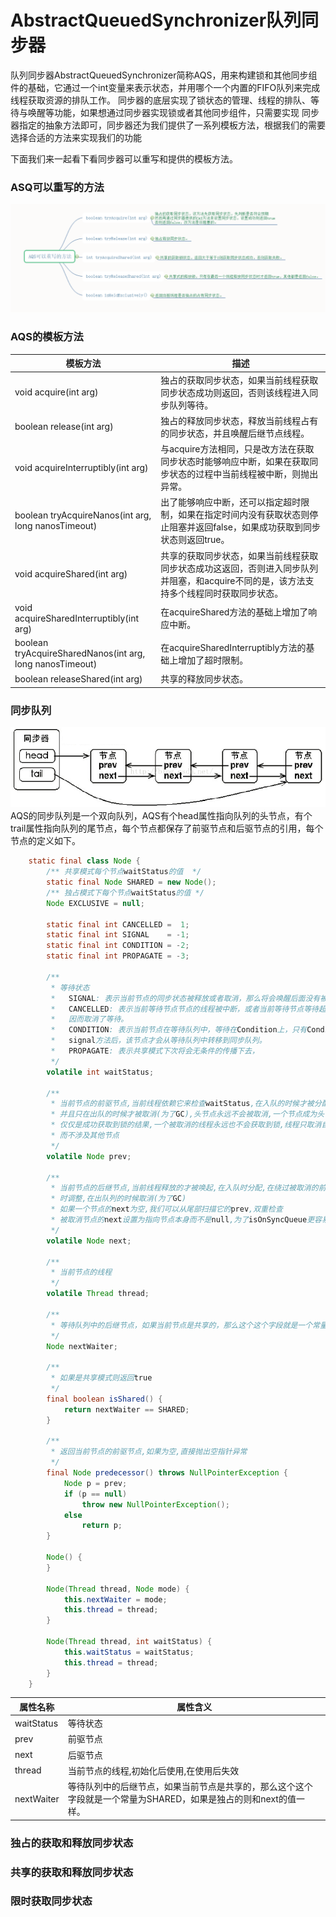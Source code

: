 # AbstractQueuedSynchronizer队列同步器
   队列同步器AbstractQueuedSynchronizer简称AQS，用来构建锁和其他同步组件的基础，它通过一个int变量来表示状态，并用哪个一个内置的FIFO队列来完成线程获取资源的排队工作。
   同步器的底层实现了锁状态的管理、线程的排队、等待与唤醒等功能，如果想通过同步器实现锁或者其他同步组件，只需要实现
   同步器指定的抽象方法即可，同步器还为我们提供了一系列模板方法，根据我们的需要选择合适的方法来实现我们的功能

下面我们来一起看下看同步器可以重写和提供的模板方法。
### ASQ可以重写的方法
![AQS可重写方法](https://github.com/sunwnehongl/LearningSummary/blob/master/image/concurrent/AQS%E5%8F%AF%E9%87%8D%E5%86%99%E6%96%B9%E6%B3%95.png "AQS可重写方法")
### AQS的模板方法
| 模板方法  | 描述  |
| ------------ | ------------ |
|void acquire(int arg)  | 独占的获取同步状态，如果当前线程获取同步状态成功则返回，否则该线程进入同步队列等待。  |
|boolean release(int arg)  |独占的释放同步状态，释放当前线程占有的同步状态，并且唤醒后继节点线程。   |
|void acquireInterruptibly(int arg)  | 与acquire方法相同，只是改方法在获取同步状态时能够响应中断，如果在获取同步状态的过程中当前线程被中断，则抛出异常。  |
|boolean tryAcquireNanos(int arg, long nanosTimeout) |出了能够响应中断，还可以指定超时限制，如果在指定时间内没有获取状态则停止阻塞并返回false，如果成功获取到同步状态则返回true。   |
|void acquireShared(int arg)   |共享的获取同步状态，如果当前线程获取同步状态成功这返回，否则进入同步队列并阻塞，和acquire不同的是，该方法支持多个线程同时获取同步状态。	   |
|void acquireSharedInterruptibly(int arg)   |在acquireShared方法的基础上增加了响应中断。   |
|boolean tryAcquireSharedNanos(int arg, long nanosTimeout)   | 在acquireSharedInterruptibly方法的基础上增加了超时限制。  |
|boolean releaseShared(int arg)   | 共享的释放同步状态。  |
### 同步队列
![同步队列](https://github.com/sunwnehongl/LearningSummary/blob/master/image/concurrent/%E5%90%8C%E6%AD%A5%E9%98%9F%E5%88%97.png)
AQS的同步队列是一个双向队列，AQS有个head属性指向队列的头节点，有个trail属性指向队列的尾节点，每个节点都保存了前驱节点和后驱节点的引用，每个节点的定义如下。

```java
    static final class Node {
        /** 共享模式每个节点waitStatus的值  */
        static final Node SHARED = new Node();
        /** 独占模式下每个节点waitStatus的值 */
        Node EXCLUSIVE = null;

        static final int CANCELLED =  1;
        static final int SIGNAL    = -1;
        static final int CONDITION = -2;
        static final int PROPAGATE = -3;

        /**
         * 等待状态
         *   SIGNAL: 表示当前节点的同步状态被释放或者取消，那么将会唤醒后面没有被取消的挂起节点
         *   CANCELLED: 表示当前等待节点节点的线程被中断，或者当前等待节点等待超出了时间限制，
         *   因而取消了等待。
         *   CONDITION: 表示当前节点在等待队列中，等待在Condition上，只有Condition调用了
         *   signal方法后，该节点才会从等待队列中转移到同步队列。
         *   PROPAGATE: 表示共享模式下次将会无条件的传播下去，
         */
        volatile int waitStatus;

        /**
         * 当前节点的前驱节点,当前线程依赖它来检查waitStatus,在入队的时候才被分配,
         * 并且只在出队的时候才被取消(为了GC),头节点永远不会被取消,一个节点成为头节点
         * 仅仅是成功获取到锁的结果,一个被取消的线程永远也不会获取到锁,线程只取消自身,
         * 而不涉及其他节点
         */
        volatile Node prev;

        /**
         * 当前节点的后继节点,当前线程释放的才被唤起,在入队时分配,在绕过被取消的前驱节点
         * 时调整,在出队列的时候取消(为了GC)
         * 如果一个节点的next为空,我们可以从尾部扫描它的prev,双重检查
         * 被取消节点的next设置为指向节点本身而不是null,为了isOnSyncQueue更容易操作
         */
        volatile Node next;

        /**
         * 当前节点的线程
         */
        volatile Thread thread;

        /**
         * 等待队列中的后继节点，如果当前节点是共享的，那么这个这个字段就是一个常量为SHARED，如果是独占的则和next的值一样。
         */
        Node nextWaiter;

        /**
         * 如果是共享模式则返回true
         */
        final boolean isShared() {
            return nextWaiter == SHARED;
        }

        /**
         * 返回当前节点的前驱节点,如果为空,直接抛出空指针异常
         */
        final Node predecessor() throws NullPointerException {
            Node p = prev;
            if (p == null)
                throw new NullPointerException();
            else
                return p;
        }

        Node() {
        }

        Node(Thread thread, Node mode) {
            this.nextWaiter = mode;
            this.thread = thread;
        }

        Node(Thread thread, int waitStatus) {
            this.waitStatus = waitStatus;
            this.thread = thread;
        }
    }
```

| 属性名称  | 属性含义  |
| ------------ | ------------ |
| waitStatus  |  等待状态 |
| prev  | 前驱节点  |
| next  | 后驱节点  |
| thread  | 当前节点的线程,初始化后使用,在使用后失效  |
| nextWaiter  | 等待队列中的后继节点，如果当前节点是共享的，那么这个这个字段就是一个常量为SHARED，如果是独占的则和next的值一样。	  |


### 独占的获取和释放同步状态
### 共享的获取和释放同步状态
### 限时获取同步状态